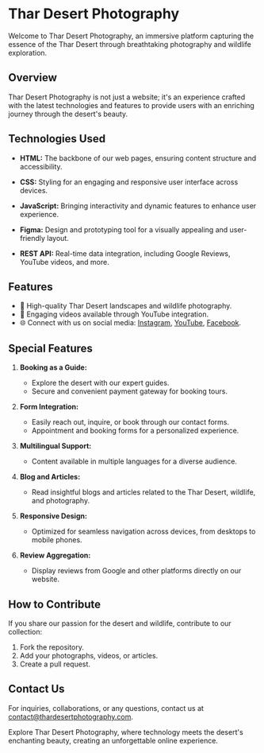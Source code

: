 # Thar Desert Photography

Welcome to Thar Desert Photography, an immersive platform capturing the essence of the Thar Desert through breathtaking photography and wildlife exploration.

## Overview

Thar Desert Photography is not just a website; it's an experience crafted with the latest technologies and features to provide users with an enriching journey through the desert's beauty.

## Technologies Used

- **HTML:** The backbone of our web pages, ensuring content structure and accessibility.

- **CSS:** Styling for an engaging and responsive user interface across devices.

- **JavaScript:** Bringing interactivity and dynamic features to enhance user experience.

- **Figma:** Design and prototyping tool for a visually appealing and user-friendly layout.

- **REST API:** Real-time data integration, including Google Reviews, YouTube videos, and more.

## Features

- 📸 High-quality Thar Desert landscapes and wildlife photography.
- 🎥 Engaging videos available through YouTube integration.
- 🌐 Connect with us on social media: [Instagram](https://www.instagram.com/thar_desert_photography/), [YouTube](https://www.youtube.com/thardesertphotography), [Facebook](https://www.facebook.com/thardesertphotography/).

## Special Features

1. **Booking as a Guide:**
   - Explore the desert with our expert guides.
   - Secure and convenient payment gateway for booking tours.

2. **Form Integration:**
   - Easily reach out, inquire, or book through our contact forms.
   - Appointment and booking forms for a personalized experience.

3. **Multilingual Support:**
   - Content available in multiple languages for a diverse audience.

4. **Blog and Articles:**
   - Read insightful blogs and articles related to the Thar Desert, wildlife, and photography.

5. **Responsive Design:**
   - Optimized for seamless navigation across devices, from desktops to mobile phones.

6. **Review Aggregation:**
   - Display reviews from Google and other platforms directly on our website.

## How to Contribute

If you share our passion for the desert and wildlife, contribute to our collection:

1. Fork the repository.
2. Add your photographs, videos, or articles.
3. Create a pull request.

## Contact Us

For inquiries, collaborations, or any questions, contact us at [contact@thardesertphotography.com](mailto:contact@thardesertphotography.com).


Explore Thar Desert Photography, where technology meets the desert's enchanting beauty, creating an unforgettable online experience.
